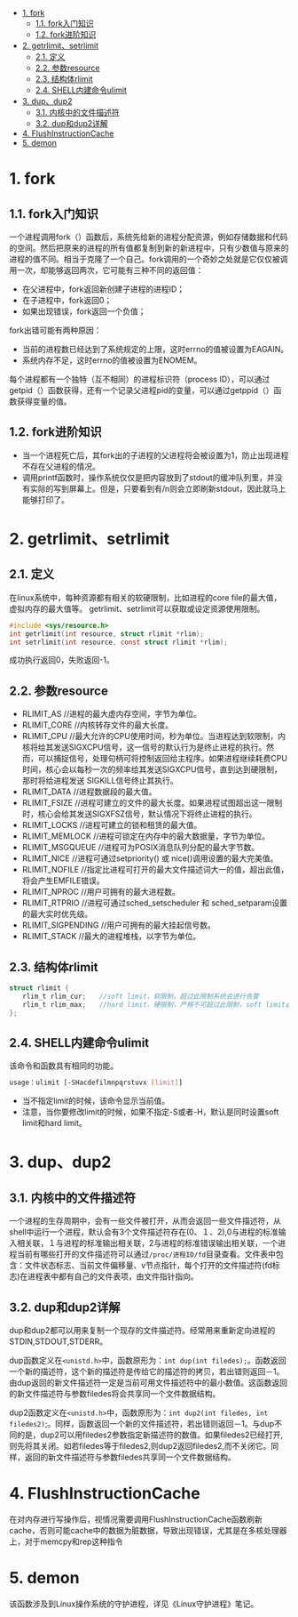 <!-- TOC -->

- [1. fork](#1-fork)
    - [1.1. fork入门知识](#11-fork入门知识)
    - [1.2. fork进阶知识](#12-fork进阶知识)
- [2. getrlimit、setrlimit](#2-getrlimitsetrlimit)
    - [2.1. 定义](#21-定义)
    - [2.2. 参数resource](#22-参数resource)
    - [2.3. 结构体rlimit](#23-结构体rlimit)
    - [2.4. SHELL内建命令ulimit](#24-shell内建命令ulimit)
- [3. dup、dup2](#3-dupdup2)
    - [3.1. 内核中的文件描述符](#31-内核中的文件描述符)
    - [3.2. dup和dup2详解](#32-dup和dup2详解)
- [4. FlushInstructionCache](#4-flushinstructioncache)
- [5. demon](#5-demon)

<!-- /TOC -->
# 1. fork
## 1.1. fork入门知识
一个进程调用fork（）函数后，系统先给新的进程分配资源，例如存储数据和代码的空间。然后把原来的进程的所有值都复制到新的新进程中，只有少数值与原来的进程的值不同。相当于克隆了一个自己。fork调用的一个奇妙之处就是它仅仅被调用一次，却能够返回两次，它可能有三种不同的返回值：
* 在父进程中，fork返回新创建子进程的进程ID；
* 在子进程中，fork返回0；
* 如果出现错误，fork返回一个负值；

fork出错可能有两种原因：
* 当前的进程数已经达到了系统规定的上限，这时errno的值被设置为EAGAIN。
* 系统内存不足，这时errno的值被设置为ENOMEM。

每个进程都有一个独特（互不相同）的进程标识符（process ID），可以通过getpid（）函数获得，还有一个记录父进程pid的变量，可以通过getppid（）函数获得变量的值。
## 1.2. fork进阶知识
* 当一个进程死亡后，其fork出的子进程的父进程将会被设置为1，防止出现进程不存在父进程的情况。
* 调用printf函数时，操作系统仅仅是把内容放到了stdout的缓冲队列里，并没有实际的写到屏幕上。但是，只要看到有/n则会立即刷新stdout，因此就马上能够打印了。
# 2. getrlimit、setrlimit
## 2.1. 定义
在linux系统中，每种资源都有相关的软硬限制，比如进程的core file的最大值，虚拟内存的最大值等。 getrlimit、setrlimit可以获取或设定资源使用限制。
```c
#include <sys/resource.h>
int getrlimit(int resource, struct rlimit *rlim);
int setrlimit(int resource, const struct rlimit *rlim);
```
成功执行返回0，失败返回-1。
## 2.2. 参数resource
* RLIMIT_AS //进程的最大虚内存空间，字节为单位。
* RLIMIT_CORE //内核转存文件的最大长度。
* RLIMIT_CPU //最大允许的CPU使用时间，秒为单位。当进程达到软限制，内核将给其发送SIGXCPU信号，这一信号的默认行为是终止进程的执行。然而，可以捕捉信号，处理句柄可将控制返回给主程序。如果进程继续耗费CPU时间，核心会以每秒一次的频率给其发送SIGXCPU信号，直到达到硬限制，那时将给进程发送 SIGKILL信号终止其执行。
* RLIMIT_DATA //进程数据段的最大值。
* RLIMIT_FSIZE //进程可建立的文件的最大长度。如果进程试图超出这一限制时，核心会给其发送SIGXFSZ信号，默认情况下将终止进程的执行。
* RLIMIT_LOCKS //进程可建立的锁和租赁的最大值。
* RLIMIT_MEMLOCK //进程可锁定在内存中的最大数据量，字节为单位。
* RLIMIT_MSGQUEUE //进程可为POSIX消息队列分配的最大字节数。
* RLIMIT_NICE //进程可通过setpriority() 或 nice()调用设置的最大完美值。
* RLIMIT_NOFILE //指定比进程可打开的最大文件描述词大一的值，超出此值，将会产生EMFILE错误。
* RLIMIT_NPROC //用户可拥有的最大进程数。
* RLIMIT_RTPRIO //进程可通过sched_setscheduler 和 sched_setparam设置的最大实时优先级。
* RLIMIT_SIGPENDING //用户可拥有的最大挂起信号数。
* RLIMIT_STACK //最大的进程堆栈，以字节为单位。
## 2.3. 结构体rlimit
```c
struct rlimit {
　　rlim_t rlim_cur;　　//soft limit，软限制，超过此限制系统会进行告警
　　rlim_t rlim_max;　　//hard limit，硬限制，严格不可超过此限制，soft limit必须小于hard limit。
};
```
## 2.4. SHELL内建命令ulimit
该命令和函数具有相同的功能。
```bash
usage：ulimit [-SHacdefilmnpqrstuvx [limit]]
```
* 当不指定limit的时候，该命令显示当前值。
* 注意，当你要修改limit的时候，如果不指定-S或者-H，默认是同时设置soft limit和hard limit。
# 3. dup、dup2
## 3.1. 内核中的文件描述符
一个进程的生存周期中，会有一些文件被打开，从而会返回一些文件描述符，从shell中运行一个进程，默认会有3个文件描述符存在(0、１、2),0与进程的标准输入相关联，１与进程的标准输出相关联，2与进程的标准错误输出相关联，一个进程当前有哪些打开的文件描述符可以通过`/proc/进程ID/fd`目录查看。文件表中包含：文件状态标志、当前文件偏移量、v节点指针，每个打开的文件描述符(fd标志)在进程表中都有自己的文件表项，由文件指针指向。
## 3.2. dup和dup2详解
dup和dup2都可以用来复制一个现存的文件描述符。经常用来重新定向进程的STDIN,STDOUT,STDERR。

dup函数定义在`<unistd.h>`中，函数原形为：`int dup(int filedes);`。函数返回一个新的描述符，这个新的描述符是传给它的描述符的拷贝，若出错则返回－1。由dup返回的新文件描述符一定是当前可用文件描述符中的最小数值。这函数返回的新文件描述符与参数filedes将会共享同一个文件数据结构。

dup2函数定义在`<unistd.h>`中，函数原形为：`int dup2(int filedes, int filedes2)`;。同样，函数返回一个新的文件描述符，若出错则返回－1。与dup不同的是，dup2可以用filedes2参数指定新描述符的数值。如果filedes2已经打开,则先将其关闭。如若filedes等于filedes2,则dup2返回filedes2,而不关闭它。同样，返回的新文件描述符与参数filedes共享同一个文件数据结构。
# 4. FlushInstructionCache
在对内存进行写操作后，视情况需要调用FlushInstructionCache函数刷新cache，否则可能cache中的数据为脏数据，导致出现错误，尤其是在多核处理器上，对于memcpy和rep这种指令
# 5. demon
该函数涉及到Linux操作系统的守护进程，详见《Linux守护进程》笔记。

